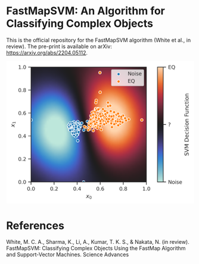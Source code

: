 # FastMapSVM: An Algorithm for Classifying Complex Objects
This is the official repository for the FastMapSVM algorithm (White et al., in review). The pre-print is available on arXiv: https://arxiv.org/abs/2204.05112.

![Perspicuous Visualization](resources/readme_figure.png)

# References
White, M. C. A., Sharma, K., Li, A., Kumar, T. K. S., & Nakata, N. (in review). FastMapSVM: Classifying Complex Objects Using the FastMap Algorithm and Support-Vector Machines. Science Advances
